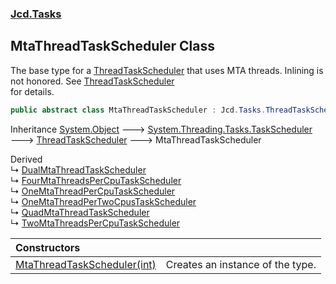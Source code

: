### [Jcd.Tasks](Jcd.Tasks.md 'Jcd.Tasks')

## MtaThreadTaskScheduler Class

The base type for a [ThreadTaskScheduler](Jcd.Tasks.ThreadTaskScheduler.md 'Jcd.Tasks.ThreadTaskScheduler') that uses MTA threads. Inlining is not honored. See [ThreadTaskScheduler](Jcd.Tasks.ThreadTaskScheduler.md 'Jcd.Tasks.ThreadTaskScheduler')  
for details.

```csharp
public abstract class MtaThreadTaskScheduler : Jcd.Tasks.ThreadTaskScheduler
```

Inheritance [System.Object](https://docs.microsoft.com/en-us/dotnet/api/System.Object 'System.Object') &#129106; [System.Threading.Tasks.TaskScheduler](https://docs.microsoft.com/en-us/dotnet/api/System.Threading.Tasks.TaskScheduler 'System.Threading.Tasks.TaskScheduler') &#129106; [ThreadTaskScheduler](Jcd.Tasks.ThreadTaskScheduler.md 'Jcd.Tasks.ThreadTaskScheduler') &#129106; MtaThreadTaskScheduler

Derived  
&#8627; [DualMtaThreadTaskScheduler](Jcd.Tasks.DualMtaThreadTaskScheduler.md 'Jcd.Tasks.DualMtaThreadTaskScheduler')  
&#8627; [FourMtaThreadsPerCpuTaskScheduler](Jcd.Tasks.FourMtaThreadsPerCpuTaskScheduler.md 'Jcd.Tasks.FourMtaThreadsPerCpuTaskScheduler')  
&#8627; [OneMtaThreadPerCpuTaskScheduler](Jcd.Tasks.OneMtaThreadPerCpuTaskScheduler.md 'Jcd.Tasks.OneMtaThreadPerCpuTaskScheduler')  
&#8627; [OneMtaThreadPerTwoCpusTaskScheduler](Jcd.Tasks.OneMtaThreadPerTwoCpusTaskScheduler.md 'Jcd.Tasks.OneMtaThreadPerTwoCpusTaskScheduler')  
&#8627; [QuadMtaThreadTaskScheduler](Jcd.Tasks.QuadMtaThreadTaskScheduler.md 'Jcd.Tasks.QuadMtaThreadTaskScheduler')  
&#8627; [TwoMtaThreadsPerCpuTaskScheduler](Jcd.Tasks.TwoMtaThreadsPerCpuTaskScheduler.md 'Jcd.Tasks.TwoMtaThreadsPerCpuTaskScheduler')

| Constructors | |
| :--- | :--- |
| [MtaThreadTaskScheduler(int)](Jcd.Tasks.MtaThreadTaskScheduler.MtaThreadTaskScheduler(int).md 'Jcd.Tasks.MtaThreadTaskScheduler.MtaThreadTaskScheduler(int)') | Creates an instance of the type. |
